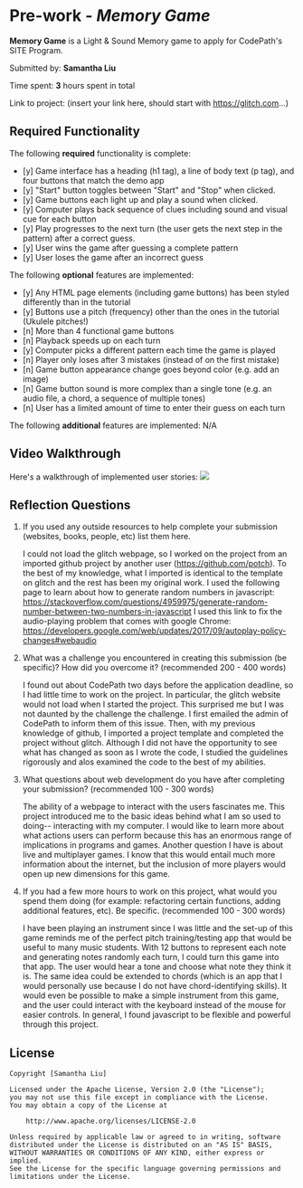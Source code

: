 # Pre-work - *Memory Game*

**Memory Game** is a Light & Sound Memory game to apply for CodePath's SITE Program. 

Submitted by: **Samantha Liu**

Time spent: **3** hours spent in total

Link to project: (insert your link here, should start with https://glitch.com...)

## Required Functionality

The following **required** functionality is complete:

* [y] Game interface has a heading (h1 tag), a line of body text (p tag), and four buttons that match the demo app
* [y] "Start" button toggles between "Start" and "Stop" when clicked. 
* [y] Game buttons each light up and play a sound when clicked. 
* [y] Computer plays back sequence of clues including sound and visual cue for each button
* [y] Play progresses to the next turn (the user gets the next step in the pattern) after a correct guess. 
* [y] User wins the game after guessing a complete pattern
* [y] User loses the game after an incorrect guess

The following **optional** features are implemented:

* [y] Any HTML page elements (including game buttons) has been styled differently than in the tutorial
* [y] Buttons use a pitch (frequency) other than the ones in the tutorial (Ukulele pitches!)
* [n] More than 4 functional game buttons
* [n] Playback speeds up on each turn
* [y] Computer picks a different pattern each time the game is played
* [n] Player only loses after 3 mistakes (instead of on the first mistake)
* [n] Game button appearance change goes beyond color (e.g. add an image)
* [n] Game button sound is more complex than a single tone (e.g. an audio file, a chord, a sequence of multiple tones)
* [n] User has a limited amount of time to enter their guess on each turn

The following **additional** features are implemented:
N/A

## Video Walkthrough

Here's a walkthrough of implemented user stories:
![](your-link-here)


## Reflection Questions
1. If you used any outside resources to help complete your submission (websites, books, people, etc) list them here. 

    I could not load the glitch webpage, so I worked on the project from an imported github project by another user (https://github.com/potch). To the best of my knowledge, what I imported is identical to the template on glitch and the rest has been my original work.
    I used the following page to learn about how to generate random numbers in javascript: https://stackoverflow.com/questions/4959975/generate-random-number-between-two-numbers-in-javascript
    I used this link to fix the audio-playing problem that comes with google Chrome: https://developers.google.com/web/updates/2017/09/autoplay-policy-changes#webaudio

2. What was a challenge you encountered in creating this submission (be specific)? How did you overcome it? (recommended 200 - 400 words) 

    I found out about CodePath two days before the application deadline, so I had little time to work on the project. In particular, the glitch website would not load when I started the project. This surprised me but I was not daunted by the challenge the challenge. I first emailed the admin of CodePath to inform them of this issue. Then, with my previous knowledge of github, I imported a project template and completed the project without glitch. Although I did not have the opportunity to see what has changed as soon as I wrote the code, I studied the guidelines rigorously and alos examined the code to the best of my abilities. 

3. What questions about web development do you have after completing your submission? (recommended 100 - 300 words) 

    The ability of a webpage to interact with the users fascinates me. This project introduced me to the basic ideas behind what I am so used to doing-- interacting with my computer. I would like to learn more about what actions users can perform because this has an enormous range of implications in programs and games.
Another question I have is about live and multiplayer games. I know that this would entail much more information about the internet, but the inclusion of more players would open up new dimensions for this game. 

4. If you had a few more hours to work on this project, what would you spend them doing (for example: refactoring certain functions, adding additional features, etc). Be specific. (recommended 100 - 300 words) 

    I have been playing an instrument since I was little and the set-up of this game reminds me of the perfect pitch training/testing app that would be useful to many music students. With 12 buttons to represent each note and generating notes randomly each turn, I could turn this game into that app. The user would hear a tone and choose what note they think it is. The same idea could be extended to chords (which is an app that I would personally use because I do not have chord-identifying skills). It would even be possible to make a simple instrument from this game, and the user could interact with the keyboard instead of the mouse for easier controls. In general, I found javascript to be flexible and powerful through this project.



## License

    Copyright [Samantha Liu]

    Licensed under the Apache License, Version 2.0 (the "License");
    you may not use this file except in compliance with the License.
    You may obtain a copy of the License at

        http://www.apache.org/licenses/LICENSE-2.0

    Unless required by applicable law or agreed to in writing, software
    distributed under the License is distributed on an "AS IS" BASIS,
    WITHOUT WARRANTIES OR CONDITIONS OF ANY KIND, either express or implied.
    See the License for the specific language governing permissions and
    limitations under the License.
